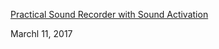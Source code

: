 [Practical Sound Recorder with Sound Activation](https://www.codeproject.com/Articles/814903/Practical-Sound-Recorder-with-Sound-Activation)

Marchl 11, 2017


